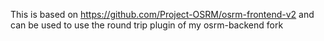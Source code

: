This is based on https://github.com/Project-OSRM/osrm-frontend-v2 and can be used to use the round trip plugin of my osrm-backend fork
